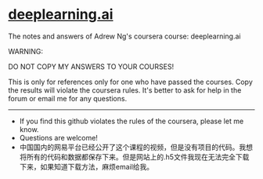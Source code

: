 # [deeplearning.ai](https://www.deeplearning.ai/)


The notes and answers of Adrew Ng's coursera course: deeplearning.ai


WARNING: 

DO NOT COPY MY ANSWERS TO YOUR COURSES! 

This is only for references only for one who have passed the courses. Copy the results will violate the coursera rules. It's better to ask for help in the forum or email me for any questions.  

---
* If you find this github violates the rules of the coursera, please let me know. 
* Questions are welcome!
* 中国国内的网易平台已经公开了这个课程的视频，但是没有项目的代码。我想将所有的代码和数据都保存下来。但是网站上的.h5文件我现在无法完全下载下来，如果知道下载方法，麻烦email给我。
